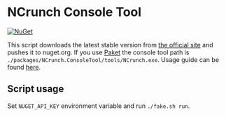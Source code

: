 # NCrunch Console Tool

[![NuGet](https://img.shields.io/nuget/v/NCrunch.ConsoleTool.svg)](https://nuget.org/packages/NCrunch.ConsoleTool) 

This script downloads the latest stable version from [the official site](https://www.ncrunch.net/download) and pushes it to nuget.org.
If you use [Paket](https://fsprojects.github.io/Paket) the console tool path is `./packages/NCrunch.ConsoleTool/tools/NCrunch.exe`.
Usage guide can be found [here](https://www.ncrunch.net/documentation/V3/guides_console-tool-usage).

## Script usage

Set `NUGET_API_KEY` environment variable and run `./fake.sh run`.
